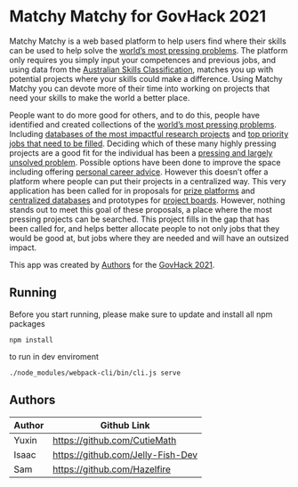 # Matchy Matchy for GovHack 2021

Matchy Matchy is a web based platform to help users find where their skills can be used to help solve the [world’s most pressing problems](https://www.effectivealtruism.org/). The platform only requires you simply input your competences and previous jobs, and using data from the [Australian Skills Classification](https://www.nationalskillscommission.gov.au/our-work/australian-skills-classification), matches you up with potential projects where your skills could make a difference. Using Matchy Matchy you can devote more of their time into working on projects that need your skills to make the world a better place.

People want to do more good for others, and to do this, people have identified and created collections of the [world’s most pressing problems](https://www.openphilanthropy.org/focus). Including [databases of the most impactful research projects](https://forum.effectivealtruism.org/posts/MsNpJBzv5YhdfNHc9/a-central-directory-for-open-research-questions) and [top priority jobs that need to be filled](https://80000hours.org/key-ideas/#best-opportunities).
Deciding which of these many highly pressing projects are a good fit for the individual has been a [pressing and largely unsolved problem](https://forum.effectivealtruism.org/s/fSmBYeTyisyM9fkmD). Possible options have been done to improve the space including offering [personal career advice](https://80000hours.org/). However this doesn’t offer a platform where people can put their projects in a centralized way. This very application has been called for in proposals for [prize platforms](https://forum.effectivealtruism.org/posts/Jsd5EGKCRnSspxEB8/a-proposal-for-a-small-inducement-prize-platform) and [centralized databases](https://forum.effectivealtruism.org/s/fSmBYeTyisyM9fkmD/p/MxXQ2bbL6KPrHDPtz) and prototypes for [project boards](https://www.notion.so/EA-CoLabs-4ad54ee9ecd44e759f1d56caa4bdf56a). However, nothing stands out to meet this goal of these proposals, a place where the most pressing projects can be searched.
This project fills in the gap that has been called for, and helps better allocate people to not only jobs that they would be good at, but jobs where they are needed and will have an outsized impact.

This app was created by [Authors](#Authors) for the [GovHack 2021](https://govhack.org/).
## Running
Before you start running, please make sure to update and install all npm packages


```
npm install
```

to run in dev enviroment

```
./node_modules/webpack-cli/bin/cli.js serve
```

## Authors

Author | Github Link
-------|------------
Yuxin  | https://github.com/CutieMath
Isaac  | https://github.com/Jelly-Fish-Dev
Sam    | https://github.com/Hazelfire